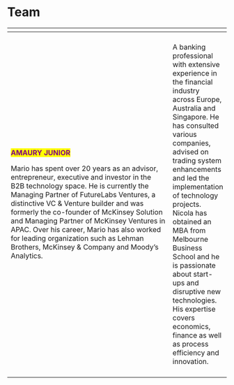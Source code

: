 # Team

<table data-header-hidden><thead><tr><th width="374"></th><th data-hidden></th></tr></thead><tbody><tr><td></td><td></td></tr><tr><td><p><mark style="color:purple;"><strong>AMAURY JUNIOR</strong></mark>  </p><p></p><p>Mario has spent over 20 years as an advisor, entrepreneur, executive and investor in the B2B technology space. He is currently the Managing Partner of FutureLabs Ventures, a distinctive VC &#x26; Venture builder and was formerly the co-founder of McKinsey Solution and Managing Partner of McKinsey Ventures in APAC. Over his career, Mario has also worked for leading organization such as Lehman Brothers, McKinsey &#x26; Company and Moody’s Analytics.</p><p></p><p></p></td><td><p></p><p></p><p>A banking professional with extensive experience in the financial industry across Europe, Australia and Singapore. He has consulted various companies, advised on trading system enhancements and led the implementation of technology projects. Nicola has obtained an MBA from Melbourne Business School and he is passionate about start-ups and disruptive new technologies. His expertise covers economics, finance as well as process efficiency and innovation.</p></td></tr><tr><td></td><td></td></tr></tbody></table>
